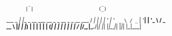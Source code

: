 <!-- language: lang-none -->

            _                          _            
           | |                        (_)           
  ___ _   _| |__  _ __ ___   __ _ _ __ _ _ __   ___ 
 / __| | | | '_ \| '_ ` _ \ / _` | '__| | '_ \ / _ \
 \__ \ |_| | |_) | | | | | | (_| | |  | | | | |  __/
 |___/\__,_|_.__/|_| |_| |_|\__,_|_|  |_|_| |_|\___|
                                                    
                                                    
